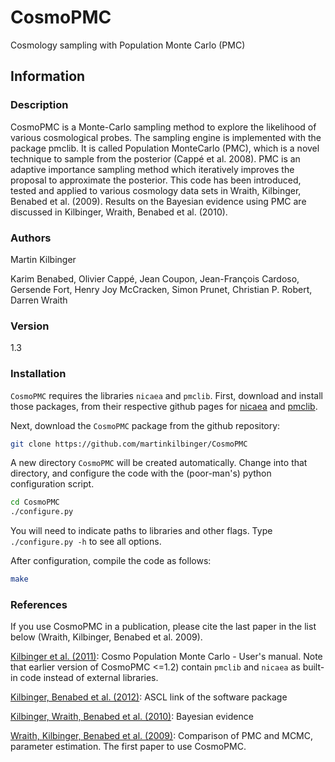 # CosmoPMC
Cosmology sampling with Population Monte Carlo (PMC)

## Information

### Description

CosmoPMC is a Monte-Carlo sampling method to explore the likelihood of various
cosmological probes. The sampling engine is implemented with the package
pmclib. It is called Population MonteCarlo (PMC), which is a novel technique to
sample from the posterior (Cappé et al. 2008). PMC is an adaptive importance
sampling method which iteratively improves the proposal to approximate the
posterior. This code has been introduced, tested and applied to various
cosmology data sets in Wraith, Kilbinger, Benabed et al. (2009). Results on the
Bayesian evidence using PMC are discussed in Kilbinger, Wraith, Benabed et al.
(2010). 


### Authors

Martin Kilbinger

Karim Benabed, Olivier Cappé, Jean Coupon, Jean-François Cardoso, Gersende Fort, Henry Joy McCracken, Simon Prunet, Christian P. Robert, Darren Wraith 

### Version

1.3

### Installation

`CosmoPMC` requires the libraries `nicaea` and `pmclib`. First, download and install those packages, from their respective github pages for [nicaea](https://github.com/CosmoStat/nicaea) and [pmclib](https://github.com/martinkilbinger/pmclib).

Next, download the `CosmoPMC` package from the github repository:

```bash
git clone https://github.com/martinkilbinger/CosmoPMC
```

A new directory `CosmoPMC` will be created automatically. Change into that directory, and configure the code with the (poor-man's) python configuration script.

```bash
cd CosmoPMC
./configure.py
```

You will need to indicate paths to libraries and other flags. Type `./configure.py -h` to see all options.

After configuration, compile the code as follows:

```bash
make
```


### References

If you use CosmoPMC in a publication, please cite the last paper in the list below (Wraith, Kilbinger, Benabed et al. 2009).

[Kilbinger et al. (2011)](https://arxiv.org/abs/1101.0950): Cosmo Population Monte Carlo - User's manual. Note that earlier version of CosmoPMC <=1.2) contain `pmclib` and `nicaea` as built-in code instead of external libraries.

[Kilbinger, Benabed et al. (2012)](http://ascl.net/1212.006): ASCL link of the software package

[Kilbinger, Wraith, Benabed et al. (2010)](https://arxiv.org/abs/0912.1614): Bayesian evidence

[Wraith, Kilbinger, Benabed et al. (2009)](https://arxiv.org/abs/0903.0837): Comparison of PMC and MCMC, parameter estimation. The first paper to use CosmoPMC.

